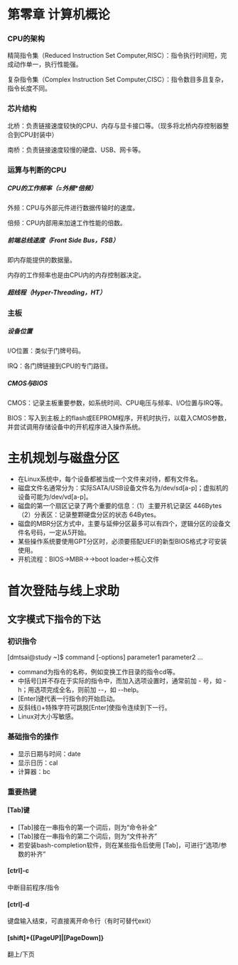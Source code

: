 # 第零章  计算机概论

### CPU的架构

精简指令集（Reduced Instruction Set Computer,RISC）：指令执行时间短，完成动作单一，执行性能强。

复杂指令集（Complex Instruction Set Computer,CISC）：指令数目多且复杂，指令长度不同。

### 芯片结构

北桥：负责链接速度较快的CPU、内存与显卡接口等。（现多将北桥内存控制器整合到CPU封装中）

南桥：负责链接速度较慢的硬盘、USB、网卡等。

### 运算与判断的CPU

##### CPU的工作频率（=外频*倍频）

外频：CPU与外部元件进行数据传输时的速度。

倍频：CPU内部用来加速工作性能的倍数。

##### 前端总线速度（Front Side Bus，FSB）

即内存能提供的数据量。

内存的工作频率也是由CPU内的内存控制器决定。

##### 超线程（Hyper-Threading，HT）

### 主板

##### 设备位置

I/O位置：类似于门牌号码。

IRQ：各门牌链接到CPU的专门路径。

##### CMOS与BIOS

CMOS：记录主板重要参数，如系统时间、CPU电压与频率、I/O位置与IRQ等。

BIOS：写入到主板上的flash或EEPROM程序，开机时执行，以载入CMOS参数，并尝试调用存储设备中的开机程序进入操作系统。

# 主机规划与磁盘分区
* 在Linux系统中，每个设备都被当成一个文件来对待，都有文件名。
* 磁盘文件名通常分为：实际SATA/USB设备文件名为/dev/sd[a-p]；虚拟机的设备可能为/dev/vd[a-p]。
*  磁盘的第一个扇区记录了两个重要的信息：（1）主要开机记录区 446Bytes （2）分表区：记录整颗硬盘分区的状态 64Bytes。
*  磁盘的MBR分区方式中，主要与延伸分区最多可以有四个，逻辑分区的设备文件名号码，一定从5开始。
*  某些操作系统要使用GPT分区时，必须要搭配UEFI的新型BIOS格式才可安装使用。
*  开机流程：BIOS->MBR->->boot loader->核心文件

# 首次登陆与线上求助
## 文字模式下指令的下达
### 初识指令
[dmtsai@study ~]$ command [-options] parameter1 parameter2 ...
* command为指令的名称，例如变换工作目录的指令cd等。
* 中括号[]并不存在于实际的指令中，而加入选项设置时，通常前加 - 号，如 -h；用选项完成全名，则前加 --，如 --help。
* [Enter]键代表一行指令的开始启动。
* 反斜线(\)+特殊字符可跳脱[Enter]使指令连续到下一行。
* Linux对大小写敏感。

### 基础指令的操作
* 显示日期与时间：date
* 显示日历：cal
* 计算器：bc

### 重要热键
#### [Tab]键
*  [Tab]接在一串指令的第一个词后，则为“命令补全”
*   [Tab]接在一串指令的第二个词后，则为“文件补齐”
*   若安装bash-completion软件，则在某些指令后使用 [Tab]，可进行“选项/参数的补齐”

#### [ctrl]-c
中断目前程序/指令

#### [ctrl]-d
键盘输入结束，可直接离开命令行（有时可替代exit）

#### [shift]+{[PageUP]|[PageDown]}
翻上/下页

